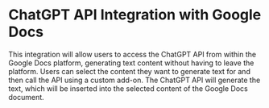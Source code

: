 # ChatGPT API Integration with Google Docs
This integration will allow users to access the ChatGPT API from within the Google Docs platform, generating text content without having to leave the platform. Users can select the content they want to generate text for and then call the API using a custom add-on. The ChatGPT API will generate the text, which will be inserted into the selected content of the Google Docs document.